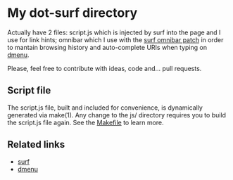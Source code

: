 My dot-surf directory
=====================
Actually have 2 files: script.js which is injected by surf into the page and I
use for link hints; omnibar which I use with the
[surf omnibar patch](http://surf.suckless.org/patches/omnibar) in order to mantain
browsing history and auto-complete URIs when typing on
[dmenu](http://tools.suckless.org/dmenu/).

Please, feel free to contribute with ideas, code and... pull requests.

Script file
-----------
The script.js file, built and included for convenience, is dynamically
generated via make(1). Any change to the js/ directory requires you to build
the script.js file again. See the [Makefile](Makefile) to learn more.

Related links
-------------
* [surf](http://surf.suckless.org/)
* [dmenu](http://tools.suckless.org/dmenu/)
